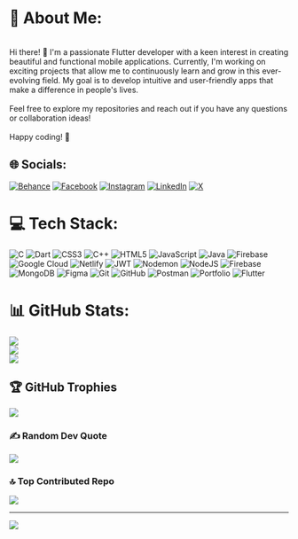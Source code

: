# 💫 About Me:
<br>Hi there! 👋 I'm a passionate Flutter developer with a keen interest in creating beautiful and functional mobile applications. Currently, I'm working on exciting projects that allow me to continuously learn and grow in this ever-evolving field. My goal is to develop intuitive and user-friendly apps that make a difference in people's lives.<br><br>Feel free to explore my repositories and reach out if you have any questions or collaboration ideas!<br><br>Happy coding! 🚀<br>


## 🌐 Socials:
[![Behance](https://img.shields.io/badge/Behance-1769ff?logo=behance&logoColor=white)](https://vishalportfolioo.netlify.app/) [![Facebook](https://img.shields.io/badge/Facebook-%231877F2.svg?logo=Facebook&logoColor=white)](https://www.facebook.com/vishaljangle146) [![Instagram](https://img.shields.io/badge/Instagram-%23E4405F.svg?logo=Instagram&logoColor=white)](https://www.instagram.com/vishaljangle146) [![LinkedIn](https://img.shields.io/badge/LinkedIn-%230077B5.svg?logo=linkedin&logoColor=white)](https://www.linkedin.com/in/vishaljangle146/) [![X](https://img.shields.io/badge/X-black.svg?logo=X&logoColor=white)](https://x.com/https://x.com/vishaljangle146) 

# 💻 Tech Stack:
![C](https://img.shields.io/badge/c-%2300599C.svg?style=for-the-badge&logo=c&logoColor=white) ![Dart](https://img.shields.io/badge/dart-%230175C2.svg?style=for-the-badge&logo=dart&logoColor=white) ![CSS3](https://img.shields.io/badge/css3-%231572B6.svg?style=for-the-badge&logo=css3&logoColor=white) ![C++](https://img.shields.io/badge/c++-%2300599C.svg?style=for-the-badge&logo=c%2B%2B&logoColor=white) ![HTML5](https://img.shields.io/badge/html5-%23E34F26.svg?style=for-the-badge&logo=html5&logoColor=white) ![JavaScript](https://img.shields.io/badge/javascript-%23323330.svg?style=for-the-badge&logo=javascript&logoColor=%23F7DF1E) ![Java](https://img.shields.io/badge/java-%23ED8B00.svg?style=for-the-badge&logo=openjdk&logoColor=white) ![Firebase](https://img.shields.io/badge/firebase-%23039BE5.svg?style=for-the-badge&logo=firebase) ![Google Cloud](https://img.shields.io/badge/GoogleCloud-%234285F4.svg?style=for-the-badge&logo=google-cloud&logoColor=white) ![Netlify](https://img.shields.io/badge/netlify-%23000000.svg?style=for-the-badge&logo=netlify&logoColor=#00C7B7) ![JWT](https://img.shields.io/badge/JWT-black?style=for-the-badge&logo=JSON%20web%20tokens) ![Nodemon](https://img.shields.io/badge/NODEMON-%23323330.svg?style=for-the-badge&logo=nodemon&logoColor=%BBDEAD) ![NodeJS](https://img.shields.io/badge/node.js-6DA55F?style=for-the-badge&logo=node.js&logoColor=white) ![Firebase](https://img.shields.io/badge/firebase-a08021?style=for-the-badge&logo=firebase&logoColor=ffcd34) ![MongoDB](https://img.shields.io/badge/MongoDB-%234ea94b.svg?style=for-the-badge&logo=mongodb&logoColor=white) ![Figma](https://img.shields.io/badge/figma-%23F24E1E.svg?style=for-the-badge&logo=figma&logoColor=white) ![Git](https://img.shields.io/badge/git-%23F05033.svg?style=for-the-badge&logo=git&logoColor=white) ![GitHub](https://img.shields.io/badge/github-%23121011.svg?style=for-the-badge&logo=github&logoColor=white) ![Postman](https://img.shields.io/badge/Postman-FF6C37?style=for-the-badge&logo=postman&logoColor=white) ![Portfolio](https://img.shields.io/badge/Portfolio-%23000000.svg?style=for-the-badge&logo=firefox&logoColor=#FF7139) ![Flutter](https://img.shields.io/badge/Flutter-%2302569B.svg?style=for-the-badge&logo=Flutter&logoColor=white)
# 📊 GitHub Stats:
![](https://github-readme-stats.vercel.app/api?username=vishaljangle146&theme=dark&hide_border=false&include_all_commits=true&count_private=true)<br/>
![](https://github-readme-streak-stats.herokuapp.com/?user=vishaljangle146&theme=dark&hide_border=false)<br/>
![](https://github-readme-stats.vercel.app/api/top-langs/?username=vishaljangle146&theme=dark&hide_border=false&include_all_commits=true&count_private=true&layout=compact)

## 🏆 GitHub Trophies
![](https://github-profile-trophy.vercel.app/?username=vishaljangle146&theme=radical&no-frame=false&no-bg=false&margin-w=4)

### ✍️ Random Dev Quote
![](https://quotes-github-readme.vercel.app/api?type=horizontal&theme=radical)

### 🔝 Top Contributed Repo
![](https://github-contributor-stats.vercel.app/api?username=vishaljangle146&limit=5&theme=dark&combine_all_yearly_contributions=true)

---
[![](https://visitcount.itsvg.in/api?id=vishaljangle146&icon=0&color=0)](https://visitcount.itsvg.in)

<!-- Proudly created with GPRM ( https://gprm.itsvg.in ) -->
